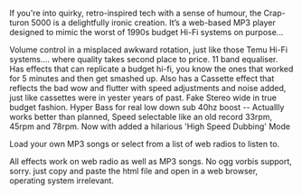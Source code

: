 If you're into quirky, retro-inspired tech with a sense of humour, the Crap-turon 5000 is a delightfully ironic creation. 
It’s a web-based MP3 player designed to mimic the worst of 1990s budget Hi-Fi systems on purpose...

Volume control in a misplaced awkward rotation, just like those Temu Hi-Fi systems.... where quality takes second place to price. 
11 band equaliser. Has effects that can replicate a budget hi-fi, you know the ones that worked for 5 minutes and then get smashed up. 
Also has a Cassette effect that reflects the bad wow and flutter with speed adjustments and noise added, just like cassettes were in yester years of past. 
Fake Stereo wide in true budget fashion. 
Hyper Bass for real low down sub 40hz boost -- Actuallly works better than planned, 
Speed selectable like an old record 33rpm, 45rpm and 78rpm.
Now with added a hilarious 'High Speed Dubbing' Mode

Load your own MP3 songs or select from a list of web radios to listen to.

All effects work on web radio as well as MP3 songs.
No ogg vorbis support, sorry.
just copy and paste the html file and open in a web browser, operating system irrelevant.
